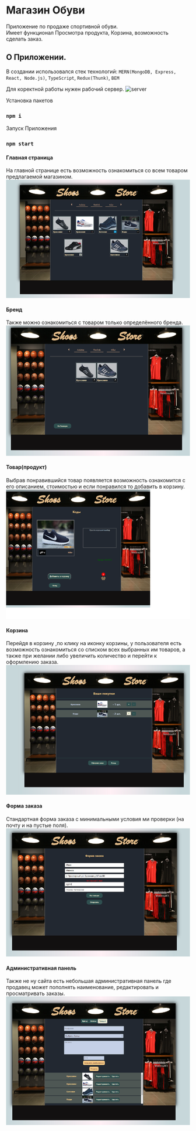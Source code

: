 # Магазин Обуви
Приложение по продаже спортивной обуви.</br>
Имеет функционал Просмотра продукта,
Корзина, возможность сделать заказ.

## О Приложении.

В создании использовался стек технологий: `MERN(MongoDB, Express, React, Node.js)`, `TypeScript`, `Redux(Thunk)`, `BEM`

Для коректной работы нужен рабочий сервер. ![server](https://github.com/ApprenticeWeb/shoes-store-server) 

Установка пакетов
### `npm i`

Запуск Приложения
### `npm start`

#### Главная страница 
На главной странице есть возможность ознакомиться со всем товаром предлагаемой магазином.
![main](https://github.com/ApprenticeWeb/shoes-store-frontend/blob/main/picture_for_github/main.png)
#### Бренд
Также можно ознакомиться с товаром только определённого бренда.
![main](https://github.com/ApprenticeWeb/shoes-store-frontend/blob/main/picture_for_github/category.png)
#### Товар(продукт)
Выбрав понравившийся товар появляется возможность ознакомится с его описанием, стоимостью и если понравился то добавить в корзину.
![main](https://github.com/ApprenticeWeb/shoes-store-frontend/blob/main/picture_for_github/choice.png)
#### Корзина
Перейдя в корзину ,по клику на иконку корзины, у пользователя есть возможность ознакомиться со списком всех выбранных им товаров,
а также при желании либо увеличить количество и перейти к оформлению заказа.
![main](https://github.com/ApprenticeWeb/shoes-store-frontend/blob/main/picture_for_github/basket.png)
#### Форма заказа
Стандартная форма заказа с минимальными условия ми проверки (на почту и на пустые поля).
![main](https://github.com/ApprenticeWeb/shoes-store-frontend/blob/main/picture_for_github/form.png)
#### Административная панель
Также не ну сайта есть небольшая административная панель где продавец может пополнять наименование, редактировать и просматривать заказы.</br>
![main](https://github.com/ApprenticeWeb/shoes-store-frontend/blob/main/picture_for_github/admin-panel.png)
